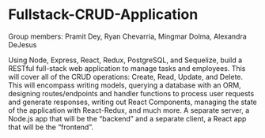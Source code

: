 # Fullstack-CRUD-Application

Group members: Pramit Dey, Ryan Chevarria, Mingmar Dolma, Alexandra DeJesus

Using Node, Express, React, Redux, PostgreSQL, and Sequelize, build a RESTful full-stack web application to manage tasks and employees. 
This will cover all of the CRUD operations: Create, Read, Update, and Delete. 
This will encompass writing models, querying a database with an ORM, designing routes/endpoints and handler functions to process user requests and generate responses, writing out React Components, managing the state of the application with React-Redux, and much more. 
A separate server, a Node.js app that will be the “backend” and a separate client, a React app that will be the “frontend”. 

